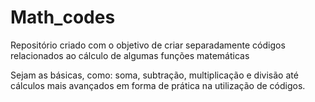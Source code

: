 # Math_codes

Repositório criado com o objetivo de criar separadamente códigos relacionados ao cálculo de algumas funções matemáticas

Sejam as básicas, como: soma, subtração, multiplicação e divisão até cálculos mais avançados em forma de prática na utilização 
de códigos.
